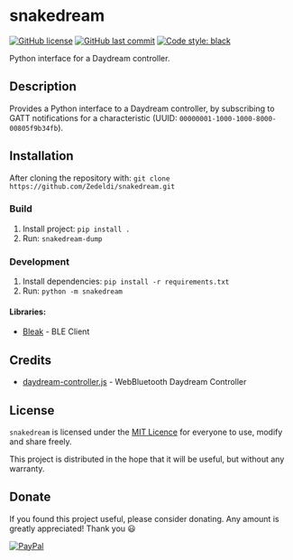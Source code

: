 # snakedream

[![GitHub license](https://img.shields.io/github/license/Zedeldi/snakedream?style=flat-square)](https://github.com/Zedeldi/snakedream/blob/master/LICENSE) [![GitHub last commit](https://img.shields.io/github/last-commit/Zedeldi/snakedream?style=flat-square)](https://github.com/Zedeldi/snakedream/commits) [![Code style: black](https://img.shields.io/badge/code%20style-black-000000.svg?style=flat-square)](https://github.com/psf/black)

Python interface for a Daydream controller.

## Description

Provides a Python interface to a Daydream controller, by subscribing to GATT notifications for a characteristic (UUID: `00000001-1000-1000-8000-00805f9b34fb`).

## Installation

After cloning the repository with: `git clone https://github.com/Zedeldi/snakedream.git`

### Build

1. Install project: `pip install .`
2. Run: `snakedream-dump`

### Development

1. Install dependencies: `pip install -r requirements.txt`
2. Run: `python -m snakedream`

#### Libraries:

- [Bleak](https://pypi.org/project/bleak/) - BLE Client

## Credits

 - [daydream-controller.js](https://github.com/mrdoob/daydream-controller.js) - WebBluetooth Daydream Controller

## License

`snakedream` is licensed under the [MIT Licence](https://mit-license.org/) for everyone to use, modify and share freely.

This project is distributed in the hope that it will be useful, but without any warranty.

## Donate

If you found this project useful, please consider donating. Any amount is greatly appreciated! Thank you :smiley:

[![PayPal](https://www.paypalobjects.com/webstatic/mktg/Logo/pp-logo-150px.png)](https://paypal.me/ZackDidcott)
